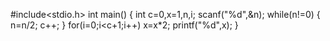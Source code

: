 #include<stdio.h>
int main()
{
int c=0,x=1,n,i;
scanf("%d",&n);
while(n!=0)
{
n=n/2;
c++;
}
for(i=0;i<c+1;i++)
x=x*2;
printf("%d",x);
}
